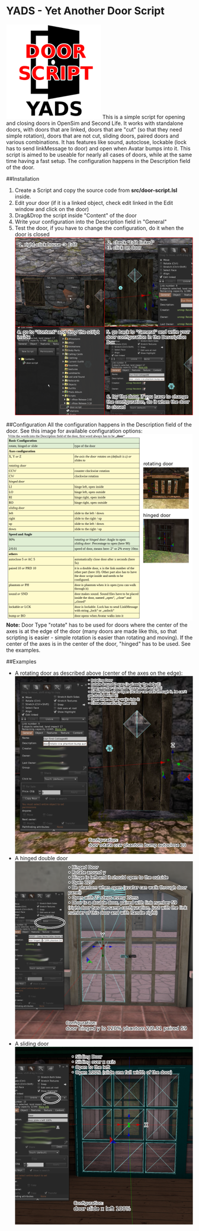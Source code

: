 # YADS - Yet Another Door Script
![logo](images/box-icon.png)
This is a simple script for opening and closing doors in OpenSim and Second Life.
It works with standalone doors, with doors that are linked, doors that are "cut" (so that they need simple rotation),
doors that are not cut, sliding doors, paired doors and various combinations. It has features like sound, autoclose, lockable (lock has to send linkMessage to door) and open when Avatar bumps into it.
This script is aimed to be useable for nearly all cases of doors, while at the same time having a fast setup. The configuration happens in the Description field of the door.

##Installation
1. Create a Script and copy the source code from **src/door-script.lsl** inside.
2. Edit your door (if it is a linked object, check edit linked in the Edit window and click on the door)
3. Drag&Drop the script inside "Content" of the door
4. Write your configuration into the Description field in "General"
5. Test the door, if you have to change the configuration, do it when the door is closed
![Script SetUp](images/howto-add.png)

##Configuration
All the configuration happens in the Description field of the door. See this image for available configuration options:
![Script configuration](images/door-script-config.png)
**Note:** Door Type "rotate" has to be used for doors where the center of the axes is at the edge of the door (many doors are made like this, so that scripting is easier - simple rotation is easier than rotating and moving). If the center of the axes is in the center of the door, "hinged" has to be used. See the examples.

##Examples
- A rotating door as described above (center of the axes on the edge):
![Example Rotate](images/example-rotating-door.png)
- A hinged double door
![Example DoubleDoor](images/example-hinged-door.png)
- A sliding door
![Example Sliding](images/example-sliding-door.png)
